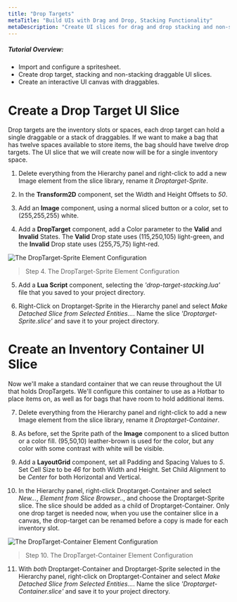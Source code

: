 ```yaml
---
title: "Drop Targets"
metaTitle: "Build UIs with Drag and Drop, Stacking Functionality"
metaDescription: "Create UI slices for drag and drop stacking and non-stacking elements.  Create an interactive UI canvas with a hotbar and inventory."
---
```


##### Tutorial Overview:
-  Import and configure a spritesheet.
-  Create drop target, stacking and non-stacking draggable UI slices.
-  Create an interactive UI canvas with draggables.

# Create a Drop Target UI Slice

Drop targets are the inventory slots or spaces, each drop target can hold a single draggable or a stack of draggables.  If we want to make a bag that has twelve spaces available to store items, the bag should have twelve drop targets.  The UI slice that we will create now will be for a single inventory space.

1. Delete everything from the Hierarchy panel and right-click to add a new Image element from the slice library, rename it *Droptarget-Sprite*.

2. In the **Transform2D** component, set the Width and Height Offsets to *50*.

3. Add an **Image** component, using a normal sliced button or a color, set to (255,255,255) white.

4. Add a **DropTarget** component, add a Color parameter to the **Valid** and **Invalid** States.  The **Valid** Drop state uses (115,250,105) light-green, and the **Invalid** Drop state uses (255,75,75) light-red.

![The DropTarget-Sprite Element Configuration](../images/03/drag-08.png "The DropTarget-Sprite Element Configuration")
> Step 4. The DropTarget-Sprite Element Configuration

5. Add a **Lua Script** component, selecting the *'drop-target-stacking.lua'* file that you saved to your project directory.

6. Right-Click on Droptarget-Sprite in the Hierarchy panel and select *Make Detached Slice from Selected Entities...*.  Name the slice *'Droptarget-Sprite.slice'* and save it to your project directory.

# Create an Inventory Container UI Slice

Now we'll make a standard container that we can reuse throughout the UI that holds DropTargets.  We'll configure this container to use as a Hotbar to place items on, as well as for bags that have room to hold additional items.

7.  Delete everything from the Hierarchy panel and right-click to add a new Image element from the slice library, rename it *Droptarget-Container*.

8. As before, set the Sprite path of the **Image** component to a sliced button or a color fill.  (95,50,10) leather-brown is used for the color, but any color with some contrast with white will be visible.

9. Add a **LayoutGrid** component, set all Padding and Spacing Values to *5*.  Set Cell Size to be *46* for both Width and Height.  Set Child Alignment to be *Center* for both Horizontal and Vertical.

10. In the Hierarchy panel, right-click Droptarget-Container and select *New...*, *Element from Slice Browser..*, and choose the Droptarget-Sprite slice.  The slice should be added as a child of Droptarget-Container.  Only one drop target is needed now, when you use the container slice in a canvas, the drop-target can be renamed before a copy is made for each inventory slot.

![The DropTarget-Container Element Configuration](../images/03/drag-09.png "The DropTarget-Container Element Configuration")
> Step 10. The DropTarget-Container Element Configuration

11. With *both* Droptarget-Container and Droptarget-Sprite selected in the Hierarchy panel, right-click on Droptarget-Container and select *Make Detached Slice from Selected Entities...*.  Name the slice *'Droptarget-Container.slice'* and save it to your project directory.
